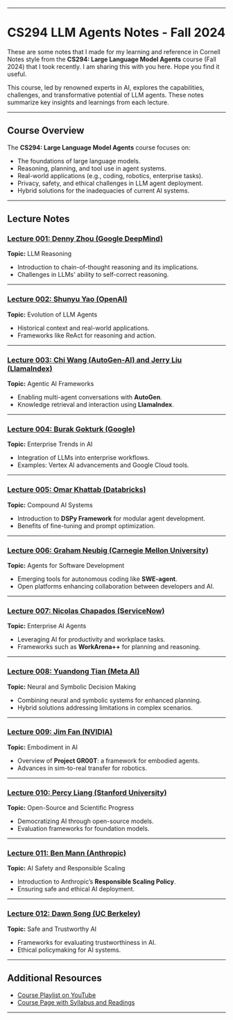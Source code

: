 
---

# **CS294 LLM Agents Notes - Fall 2024**

These are some notes that I made for my learning and reference in Cornell Notes style from the **CS294: Large Language Model Agents** course (Fall 2024) that I took recently. I am sharing this with you here. Hope you find it useful.

This course, led by renowned experts in AI, explores the capabilities, challenges, and transformative potential of LLM agents. These notes summarize key insights and learnings from each lecture.

---

## **Course Overview**

The **CS294: Large Language Model Agents** course focuses on:
- The foundations of large language models.
- Reasoning, planning, and tool use in agent systems.
- Real-world applications (e.g., coding, robotics, enterprise tasks).
- Privacy, safety, and ethical challenges in LLM agent deployment.
- Hybrid solutions for the inadequacies of current AI systems.

---

## **Lecture Notes**

### [Lecture 001: Denny Zhou (Google DeepMind)](Lecture%20001,%20Denny%20Zhou.md)  
**Topic:** LLM Reasoning  
- Introduction to chain-of-thought reasoning and its implications.  
- Challenges in LLMs' ability to self-correct reasoning.  

---

### [Lecture 002: Shunyu Yao (OpenAI)](Lecture%20002,%20Shunyu%20Yao.md)  
**Topic:** Evolution of LLM Agents  
- Historical context and real-world applications.  
- Frameworks like ReAct for reasoning and action.  

---

### [Lecture 003: Chi Wang (AutoGen-AI) and Jerry Liu (LlamaIndex)](Lecture%20003,%20Chi%20Wang%20and%20Jerry%20Liu.md)  
**Topic:** Agentic AI Frameworks  
- Enabling multi-agent conversations with **AutoGen**.  
- Knowledge retrieval and interaction using **LlamaIndex**.  

---

### [Lecture 004: Burak Gokturk (Google)](Lecture%20004,%20Burak%20Gokturk.md)  
**Topic:** Enterprise Trends in AI  
- Integration of LLMs into enterprise workflows.  
- Examples: Vertex AI advancements and Google Cloud tools.  

---

### [Lecture 005: Omar Khattab (Databricks)](Lecture%20005,%20Omar%20Khattab.md)  
**Topic:** Compound AI Systems  
- Introduction to **DSPy Framework** for modular agent development.  
- Benefits of fine-tuning and prompt optimization.  

---

### [Lecture 006: Graham Neubig (Carnegie Mellon University)](Lecture%20006,%20Graham%20Neubig.md)  
**Topic:** Agents for Software Development  
- Emerging tools for autonomous coding like **SWE-agent**.  
- Open platforms enhancing collaboration between developers and AI.  

---

### [Lecture 007: Nicolas Chapados (ServiceNow)](Lecture%20007,%20Nicolas%20Chapados%20and%20Alexandre%20Drouin.md)  
**Topic:** Enterprise AI Agents  
- Leveraging AI for productivity and workplace tasks.  
- Frameworks such as **WorkArena++** for planning and reasoning.  

---

### [Lecture 008: Yuandong Tian (Meta AI)](Lecture%20008,%20Yuandong%20Tian.md)  
**Topic:** Neural and Symbolic Decision Making  
- Combining neural and symbolic systems for enhanced planning.  
- Hybrid solutions addressing limitations in complex scenarios.  

---

### [Lecture 009: Jim Fan (NVIDIA)](Lecture%20009,%20Jim%20Fan.md)  
**Topic:** Embodiment in AI  
- Overview of **Project GR00T**: a framework for embodied agents.  
- Advances in sim-to-real transfer for robotics.  

---

### [Lecture 010: Percy Liang (Stanford University)](Lecture%20010,%20Percy%20Liang.md)  
**Topic:** Open-Source and Scientific Progress  
- Democratizing AI through open-source models.  
- Evaluation frameworks for foundation models.  

---

### [Lecture 011: Ben Mann (Anthropic)](Lecture%20011,%20Ben%20Mann.md)  
**Topic:** AI Safety and Responsible Scaling  
- Introduction to Anthropic’s **Responsible Scaling Policy**.  
- Ensuring safe and ethical AI deployment.  

---

### [Lecture 012: Dawn Song (UC Berkeley)](Lecture%20012,%20Dawn%20Song.md)  
**Topic:** Safe and Trustworthy AI  
- Frameworks for evaluating trustworthiness in AI.  
- Ethical policymaking for AI systems.  

---

## **Additional Resources**
- [Course Playlist on YouTube](https://www.youtube.com/playlist?list=PLS01nW3RtgopsNLeM936V4TNSsvvVglLc)  
- [Course Page with Syllabus and Readings](https://llmagents-learning.org/f24)  

---
